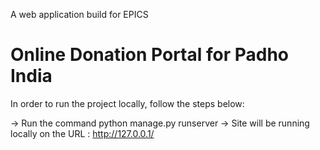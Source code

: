 A web application build for EPICS  
# Online Donation Portal for Padho India


In order to run the project locally, follow the steps below:

-> Run the command python manage.py runserver
-> Site will be running locally on the URL : http://127.0.0.1/

